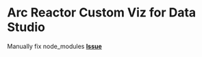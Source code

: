 # Arc Reactor Custom Viz for Data Studio

Manually fix node_modules **[Issue](https://github.com/googledatastudio/tooling/issues/190)**
